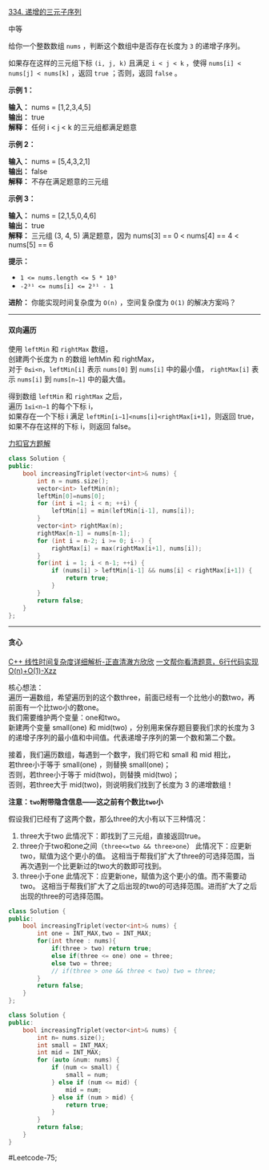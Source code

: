 [334. 递增的三元子序列](https://leetcode.cn/problems/increasing-triplet-subsequence/)

中等

给你一个整数数组 `nums` ，判断这个数组中是否存在长度为 `3` 的递增子序列。

如果存在这样的三元组下标 `(i, j, k)` 且满足 `i < j < k` ，使得 `nums[i] < nums[j] < nums[k]` ，返回 `true` ；否则，返回 `false` 。

**示例 1：**

**输入：** nums = [1,2,3,4,5]  
**输出：** true  
**解释：** 任何 i < j < k 的三元组都满足题意

**示例 2：**

**输入：** nums = [5,4,3,2,1]  
**输出：** false  
**解释：** 不存在满足题意的三元组

**示例 3：**

**输入：** nums = [2,1,5,0,4,6]  
**输出：** true  
**解释：** 三元组 (3, 4, 5) 满足题意，因为 nums[3] == 0 < nums[4] == 4 < nums[5] == 6

**提示：**

- `1 <= nums.length <= 5 * 10⁵`
- `-2³¹ <= nums[i] <= 2³¹ - 1`

**进阶：** 你能实现时间复杂度为 `O(n)` ，空间复杂度为 `O(1)` 的解决方案吗？

---- ----
#### 双向遍历
使用 `leftMin` 和 `rightMax` 数组，  
创建两个长度为 n 的数组 leftMin 和 rightMax，  
对于 `0≤i<n`，`leftMin[i]` 表示 `nums[0]` 到 `nums[i]` 中的最小值，
`rightMax[i]` 表示 `nums[i]` 到 `nums[n−1]` 中的最大值。

得到数组 `leftMin` 和 `rightMax` 之后，  
遍历 `1≤i<n−1` 的每个下标 i，  
如果存在一个下标 i 满足 `leftMin[i−1]<nums[i]<rightMax[i+1]`，则返回 true，  
如果不存在这样的下标 i，则返回 false。

[力扣官方题解](https://leetcode.cn/problems/increasing-triplet-subsequence/solutions/1204375/di-zeng-de-san-yuan-zi-xu-lie-by-leetcod-dp2r/)
```cpp
class Solution {
public:
    bool increasingTriplet(vector<int>& nums) {
        int n = nums.size();
        vector<int> leftMin(n);
        leftMin[0]=nums[0];
        for (int i =1; i < n; ++i) {
            leftMin[i] = min(leftMin[i-1], nums[i]);
        }
        vector<int> rightMax(n);
        rightMax[n-1] = nums[n-1];
        for (int i = n-2; i >= 0; i--) {
            rightMax[i] = max(rightMax[i+1], nums[i]);
        }
        for(int i = 1; i < n-1; ++i) {
            if (nums[i] > leftMin[i-1] && nums[i] < rightMax[i+1]) {
                return true;
            }
        }
        return false;
    }
};
```

----
#### 贪心
[C++ 线性时间复杂度详细解析-正直清澈方欣欣](https://leetcode.cn/problems/increasing-triplet-subsequence/solutions/66089/c-xian-xing-shi-jian-fu-za-du-xiang-xi-jie-xi-da-b/)
[一文帮你看清题意，6行代码实现O(n)+O(1)-Xzz](https://leetcode.cn/problems/increasing-triplet-subsequence/solutions/535725/pou-xi-ben-zhi-yi-wen-bang-ni-kan-qing-t-3ye2/)

核心想法：  
遍历一遍数组，希望遍历到的这个数three，前面已经有一个比他小的数two，再前面有一个比two小的数one。  
我们需要维护两个变量：one和two。  
新建两个变量 small(one) 和 mid(two) ，分别用来保存题目要我们求的长度为 3 的递增子序列的最小值和中间值。代表递增子序列的第一个数和第二个数。  

接着，我们遍历数组，每遇到一个数字，我们将它和 small 和 mid 相比，  
若three小于等于 small(one) ，则替换 small(one)；  
否则，若three小于等于 mid(two)，则替换 mid(two)；  
否则，若three大于 mid(two)，则说明我们找到了长度为 3 的递增数组！  

**注意：`two`附带隐含信息——这之前有个数比`two`小**

假设我们已经有了这两个数，那么three的大小有以下三种情况：

1. three大于two
    此情况下：即找到了三元组，直接返回true。
2. three介于two和one之间（`three<=two && three>one`）
    此情况下：应更新two，赋值为这个更小的值。
    这相当于帮我们扩大了three的可选择范围，当再次遇到一个比更新过的two大的数即可找到。
3. three小于one
    此情况下：应更新one，赋值为这个更小的值。而不需要动two。
    这相当于帮我们扩大了之后出现的two的可选择范围。进而扩大了之后出现的three的可选择范围。

```cpp
class Solution {
public:
    bool increasingTriplet(vector<int>& nums) {
        int one = INT_MAX,two = INT_MAX;
        for(int three : nums){
            if(three > two) return true;
            else if(three <= one) one = three;
            else two = three;
            // if(three > one && three < two) two = three;
        }
        return false;
    }
};
```

```cpp
class Solution {
public:
    bool increasingTriplet(vector<int>& nums) {
        int n= nums.size();
        int small = INT_MAX;
        int mid = INT_MAX;
        for (auto &num: nums) {
            if (num <= small) {
                small = num;
            } else if (num <= mid) {
                mid = num;
            } else if (num > mid) {
                return true;
            }
        }
        return false;
    }
}
```

#Leetcode-75;